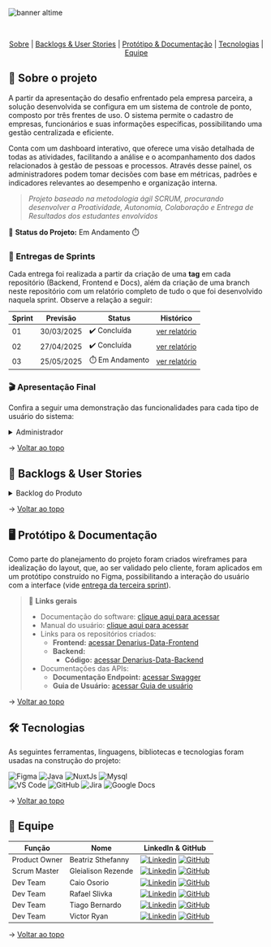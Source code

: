 
![banner altime](https://github.com/user-attachments/assets/3044f087-39e6-417c-9cfe-e89b9c7b251e)

<br id="topo">
<p align="center">
    <a href="#sobre">Sobre</a>  |  
    <a href="#backlogs">Backlogs & User Stories</a>  |  
    <a href="#prototipo">Protótipo & Documentação</a>  |  
    <a href="#tecnologias">Tecnologias</a>  |  
    <a href="#equipe">Equipe</a>
</p>

<span id="sobre">

## :bookmark_tabs: Sobre o projeto

A partir da apresentação do desafio enfrentado pela empresa parceira, a solução desenvolvida se configura em um sistema de controle de ponto, composto por três frentes de uso. O sistema permite o cadastro de empresas, funcionários e suas informações específicas, possibilitando uma gestão centralizada e eficiente.

Conta com um dashboard interativo, que oferece uma visão detalhada de todas as atividades, facilitando a análise e o acompanhamento dos dados relacionados à gestão de pessoas e processos. Através desse painel, os administradores podem tomar decisões com base em métricas, padrões e indicadores relevantes ao desempenho e organização interna.

> _Projeto baseado na metodologia ágil SCRUM, procurando desenvolver a Proatividade, Autonomia, Colaboração e Entrega de Resultados dos estudantes envolvidos_

:pushpin: **Status do Projeto:** Em Andamento ⏱️

### 🏁 Entregas de Sprints

Cada entrega foi realizada a partir da criação de uma **tag** em cada repositório (Backend, Frontend e Docs), além da criação de uma branch neste repositório com um relatório completo de tudo o que foi desenvolvido naquela sprint. Observe a relação a seguir:

| Sprint | Previsão   | Status        | Histórico                                                                 |
|--------|------------|----------------|---------------------------------------------------------------------------|
| 01     | 30/03/2025 | ✔️ Concluída    | [ver relatório](https://github.com/DenariusData/API-3SEM/tree/Sprint-1)   |
| 02     | 27/04/2025 | ✔️ Concluída    | [ver relatório](https://github.com/DenariusData/API-3SEM/tree/Sprint-2)   |
| 03     | 25/05/2025 | ⏱️ Em Andamento | [ver relatório](https://github.com/DenariusData/API-3SEM/tree/Sprint-3)   |

### :clapper: Apresentação Final

Confira a seguir uma demonstração das funcionalidades para cada tipo de usuário do sistema:

<details>
   <summary>Administrador</summary>
   <div align="center">
      <img src="https://github.com/DenariusData/DenariusData-docs/blob/main/tela%20login%202.gif" alt="Demonstração Tela de Login" />
   </div>
</details>

→ [Voltar ao topo](#topo)

<span id="backlogs">

## :dart: Backlogs & User Stories

<details>
<summary>Backlog do Produto</summary>

<br>

| User Story | Critério de Aceitação | Estimativa em horas | Tarefas | Sprint |
|------------|----------------------|---------------------|---------|--------|
| Eu, enquanto usuário do sistema quero cadastrar as empresas e funcionários no sistema para que seja possível realizar o controle do projeto | O sistema deve permitir o cadastro de empresas e funcionários com campos obrigatórios, garantindo a persistência das informações no banco de dados. | 10h | Criar telas de cadastro e validação. | 1 |
| Eu, enquanto Administrador do sistema quero que tenha um banco de dados que será aonde irá ser armazenado todas as informações do sistema | Deve haver um banco de dados estruturado, seguro e otimizado para armazenar todas as informações essenciais do sistema. | 12h | Modelar o banco, criar tabelas e relacionamentos. | 1 |
| Eu, enquanto usuário do sistema quero que seja possível extrair os relatórios de forma manual em formato PDF e CSV para trabalhar com os dados de outra maneira | O sistema deve disponibilizar a extração de relatórios em PDF e CSV, permitindo a seleção de filtros antes da geração do arquivo. | 8h | Criar funcionalidades de exportação e testar. | 1 |
| Eu, enquanto administrador do sistema quero que tenha um guia de instalação e uso para o usuário para que o sistema possa ser utilizado por diversos usuários distintos | Deve existir um manual de instalação e um guia de uso detalhado, contendo instruções passo a passo. | 6h | Elaborar documentação de instalação e uso. | 1 |
| Eu, enquanto usuário do sistema, quero que ao entrar no sistema tenha uma interface de login para que seja possível realizar o cadastro ou logar em minha conta de acordo com meus privilégios | O sistema deve permitir cadastro e login com validação. | 8h | Implementar autenticação e cadastro. | 2 |
| Eu, enquanto usuário do sistema, quero que o sistema armazene as entradas e saídas dos funcionários para que seja possível computá-las | O sistema deve salvar horários registrados. | 6h | Criar funcionalidades de marcação e listagem. | 2 |
| Eu, enquanto usuário do sistema, quero visualizar dados através de gráficos e de um dashboard para que tenha uma maneira interativa de visualizar os dados | O sistema deve apresentar dados através de gráficos interativos. | 12h | Desenvolver dashboard com gráficos. | 2 |
| Eu, enquanto usuário do sistema, quero que seja possível a correção de pontos para que seja possível realizar a correção caso possua algum ponto errado ou com algo a ser modificado | Deve ser possível editar e listar registros de ponto com justificativa. | 7h | Criar funcionalidade de edição e validar permissões (data, empresa e CPF). | 3 |
| Eu, enquanto usuário do sistema, quero que seja possível deletar informações já cadastradas de um funcionário para excluir os dados | O sistema deve permitir que seja possível deletar os dados dos funcionários. | 2h | Criar funcionalidade de exclusão e validação de permissões (deleção lógica - inativo). | 3 |
| Eu, enquanto usuário do sistema, quero que seja possível deletar informações já cadastradas de uma empresa para excluir os dados | O sistema deve permitir que seja possível deletar os dados da empresa. | 2h | Criar funcionalidade de exclusão e validação de permissões (deleção lógica - inativo). | 3 |
| Eu, enquanto usuário do sistema, quero que o campo de CPF utilize máscara de entrada para facilitar o preenchimento | O campo de CPF deve aceitar apenas entradas válidas e formatadas. | 2h | Aplicar máscara com validação e testar. | 3 |
| Eu, enquanto usuário do sistema, quero que o campo de CNPJ utilize máscara de entrada para facilitar o preenchimento | O campo de CNPJ deve aceitar apenas entradas válidas e formatadas. | 2h | Aplicar máscara com validação e testar. | 3 |
| Eu, enquanto usuário do sistema, quero que a foto fique maior no PDF gerado para melhor visualização | O sistema deve ajustar o tamanho da imagem no relatório em PDF. | 3h | Ajustar layout do PDF exportado e testar diferentes resoluções. | 3 |
| Eu, enquanto desenvolvedor, quero implementar testes unitários no backend para garantir a integridade das funcionalidades | O sistema deve conter testes automatizados com cobertura de funções principais. | 6h | Criar testes para serviços e repositórios principais. | 3 |
| Eu, enquanto desenvolvedor, quero utilizar o Supabase para autenticação e persistência de dados em nuvem | O sistema deve estar integrado ao Supabase e usar suas funcionalidades. | 10h | Integrar Supabase (auth, banco), configurar permissões e testar funcionalidades. | 3 |
| Eu, enquanto usuário de sistema quero que seja possível extrair o relatório através de uma API para que seja possível utilizar em outros projetos | A API deve disponibilizar os relatórios em formatos estruturados. | 10h | Criar endpoints, formatar resposta e validar integração. | 3 |

</details>

</div>

→ [Voltar ao topo](#topo)

<span id="prototipo">

## :desktop_computer: Protótipo & Documentação

Como parte do planejamento do projeto foram criados wireframes para idealização do layout, que, ao ser validado pelo cliente, foram aplicados em um protótipo construído no Figma, possibilitando a interação do usuário com a interface (vide [entrega da terceira sprint](#)).

> 🔗 **Links gerais**  
> - Documentação do software: [clique aqui para acessar](#)  
> - Manual do usuário: [clique aqui para acessar](#)  
> - Links para os repositórios criados:  
>    - **Frontend:** [acessar Denarius-Data-Frontend](#)  
>    - **Backend:**  
>       - **Código:** [acessar Denarius-Data-Backend](#)  
> - Documentações das APIs:  
>    - **Documentação Endpoint:** [acessar Swagger](#)  
>    - **Guia de Usuário:** [acessar Guia de usuário](#)

→ [Voltar ao topo](#topo)

<span id="tecnologias">

## 🛠️ Tecnologias

As seguintes ferramentas, linguagens, bibliotecas e tecnologias foram usadas na construção do projeto:

<img src="https://img.shields.io/badge/Figma-CED4DA?style=for-the-badge&logo=figma&logoColor=DC143C" alt="Figma" /> 
<img src="https://img.shields.io/badge/Java-ED8B00?style=for-the-badge&logo=openjdk&logoColor=white" alt="Java" />
<img src="https://img.shields.io/badge/Nuxt.js-00DC82?logo=nuxtdotjs&logoColor=fff" alt="NuxtJs" /> 
<img src="https://img.shields.io/badge/MySQL-4479A1?style=for-the-badge&logo=mysql&logoColor=white" alt="Mysql" /><br>
<img src="https://img.shields.io/badge/VS_Code-CED4DA?style=for-the-badge&logo=visual%20studio%20code&logoColor=0078D4" alt="VS Code" /> 
<img src="https://img.shields.io/badge/GitHub-CED4DA?style=for-the-badge&logo=github&logoColor=20232A" alt="GitHub" /> 
<img src="https://img.shields.io/badge/Jira-0052CC?style=for-the-badge&logo=Jira&logoColor=white" alt="Jira" /> 
<img src="https://img.shields.io/badge/Google%20Docs-CED4DA?style=for-the-badge&logo=google-sheets&logoColor=0D96F6" alt="Google Docs" />

→ [Voltar ao topo](#topo)

<span id="equipe">

## :busts_in_silhouette: Equipe

|    Função     | Nome                  | LinkedIn & GitHub |
|---------------|-----------------------|-------------------|
| Product Owner | Beatriz Sthefanny | [![Linkedin](https://img.shields.io/badge/Linkedin-blue?logo=Linkedin&logoColor=white)](https://www.linkedin.com/in/beatriz-santos-0b6773220/) [![GitHub](https://img.shields.io/badge/GitHub-111217?logo=github&logoColor=white)](https://github.com/BeatrizSantos00) |
| Scrum Master  | Gleialison Rezende | [![Linkedin](https://img.shields.io/badge/Linkedin-blue?logo=Linkedin&logoColor=white)](https://www.linkedin.com/in/gleialison-rezende-835453b0/) [![GitHub](https://img.shields.io/badge/GitHub-111217?logo=github&logoColor=white)](https://github.com/Glei-Rezende) |
| Dev Team      | Caio Osorio         | [![Linkedin](https://img.shields.io/badge/Linkedin-blue?logo=Linkedin&logoColor=white)](https://www.linkedin.com/in/caio-o-a67224200/) [![GitHub](https://img.shields.io/badge/GitHub-111217?logo=github&logoColor=white)](https://github.com/User-Business) |
| Dev Team      | Rafael Slivka       | [![Linkedin](https://img.shields.io/badge/Linkedin-blue?logo=Linkedin&logoColor=white)](https://www.linkedin.com/in/rafael-lopes-slivka-07753326a/) [![GitHub](https://img.shields.io/badge/GitHub-111217?logo=github&logoColor=white)](https://github.com/rafaslivka) |
| Dev Team      | Tiago Bernardo      | [![Linkedin](https://img.shields.io/badge/Linkedin-blue?logo=Linkedin&logoColor=white)](https://www.linkedin.com/in/tiagobernardosantos/) [![GitHub](https://img.shields.io/badge/GitHub-111217?logo=github&logoColor=white)](https://github.com/TiagoBernardoSantos) |
| Dev Team      | Victor Ryan         | [![Linkedin](https://img.shields.io/badge/Linkedin-blue?logo=Linkedin&logoColor=white)](https://www.linkedin.com/in/victor-ryan-51738b261) [![GitHub](https://img.shields.io/badge/GitHub-111217?logo=github&logoColor=white)](https://github.com/yzvictorr) |

→ [Voltar ao topo](#topo)
